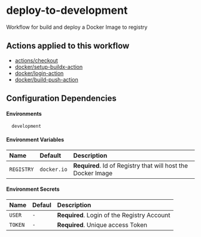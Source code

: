 
# deploy-to-development
Workflow for build and deploy a Docker Image to registry

## Actions applied to this workflow

- [actions/checkout](https://github.com/actions/checkout)
- [docker/setup-buildx-action](https://github.com/docker/setup-buildx-action)
- [docker/login-action](https://github.com/docker/login-action)
- [docker/build-push-action](https://github.com/docker/build-push-action)

## Configuration Dependencies

#### Environments

```
  development
```

#### Environment Variables

| Name       | Default     | Description                                                   |
| :--------  | :---------- |:--------------------------------------------------------------|
| `REGISTRY` | `docker.io` | **Required**. Id of Registry that will host the Docker Image  |

#### Environment Secrets

| Name       | Defaul      | Description                                                   |
|:-----------|:------------|:--------------------------------------------------------------|
| `USER`     | `-`         | **Required**. Login of the Registry Account                   |
| `TOKEN`    | `-`         | **Required**. Unique access Token                             |
